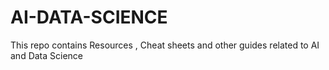 # AI-DATA-SCIENCE
This repo contains Resources , Cheat sheets and other guides related to AI and Data Science
